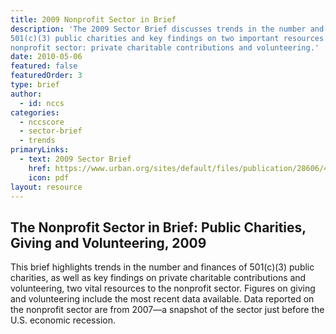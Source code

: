 ```yaml
---
title: 2009 Nonprofit Sector in Brief
description: 'The 2009 Sector Brief discusses trends in the number and finances of 
501(c)(3) public charities and key findings on two important resources for the
nonprofit sector: private charitable contributions and volunteering.' 
date: 2010-05-06
featured: false
featuredOrder: 3
type: brief
author:
  - id: nccs
categories:
  - nccscore
  - sector-brief
  - trends
primaryLinks:
  - text: 2009 Sector Brief
    href: https://www.urban.org/sites/default/files/publication/28606/412085-The-Nonprofit-Sector-in-Brief.PDF
    icon: pdf
layout: resource
---
```



## The Nonprofit Sector in Brief: Public Charities, Giving and Volunteering, 2009



This brief highlights trends in the number and finances of 501(c)(3) public charities, as well as key findings on private charitable contributions and volunteering, two vital resources to the nonprofit sector. Figures on giving and volunteering include the most recent data available. Data reported on the nonprofit sector are from 2007—a snapshot of the sector just before the U.S. economic recession.
